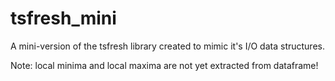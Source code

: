# tsfresh_mini
A mini-version of the tsfresh library created to mimic it's I/O data structures.

Note: local minima and local maxima are not yet extracted from dataframe!